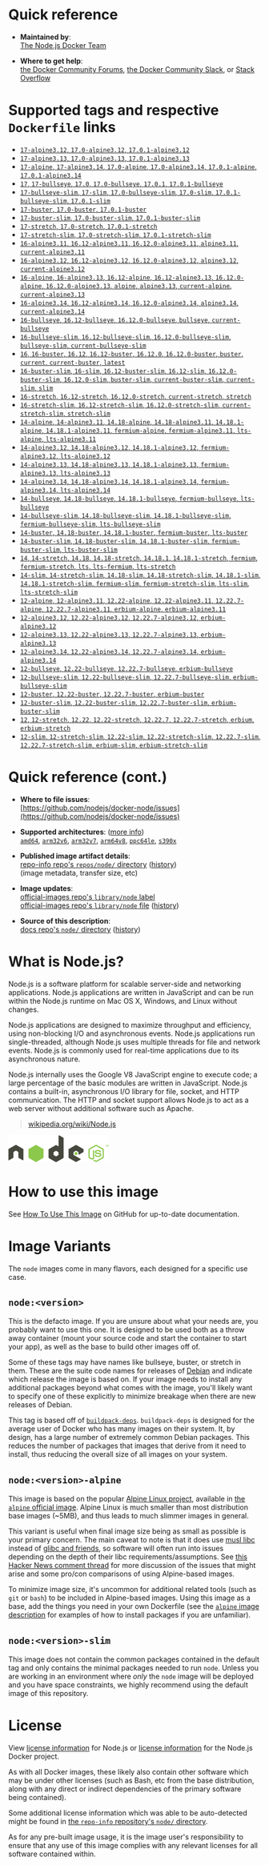 <!--

********************************************************************************

WARNING:

    DO NOT EDIT "node/README.md"

    IT IS AUTO-GENERATED

    (from the other files in "node/" combined with a set of templates)

********************************************************************************

-->

# Quick reference

-	**Maintained by**:  
	[The Node.js Docker Team](https://github.com/nodejs/docker-node)

-	**Where to get help**:  
	[the Docker Community Forums](https://forums.docker.com/), [the Docker Community Slack](https://dockr.ly/slack), or [Stack Overflow](https://stackoverflow.com/search?tab=newest&q=docker)

# Supported tags and respective `Dockerfile` links

-	[`17-alpine3.12`, `17.0-alpine3.12`, `17.0.1-alpine3.12`](https://github.com/nodejs/docker-node/blob/eeed4a818e7cd954dbd4fff34de1afb8555b834f/17/alpine3.12/Dockerfile)
-	[`17-alpine3.13`, `17.0-alpine3.13`, `17.0.1-alpine3.13`](https://github.com/nodejs/docker-node/blob/eeed4a818e7cd954dbd4fff34de1afb8555b834f/17/alpine3.13/Dockerfile)
-	[`17-alpine`, `17-alpine3.14`, `17.0-alpine`, `17.0-alpine3.14`, `17.0.1-alpine`, `17.0.1-alpine3.14`](https://github.com/nodejs/docker-node/blob/eeed4a818e7cd954dbd4fff34de1afb8555b834f/17/alpine3.14/Dockerfile)
-	[`17`, `17-bullseye`, `17.0`, `17.0-bullseye`, `17.0.1`, `17.0.1-bullseye`](https://github.com/nodejs/docker-node/blob/eeed4a818e7cd954dbd4fff34de1afb8555b834f/17/bullseye/Dockerfile)
-	[`17-bullseye-slim`, `17-slim`, `17.0-bullseye-slim`, `17.0-slim`, `17.0.1-bullseye-slim`, `17.0.1-slim`](https://github.com/nodejs/docker-node/blob/eeed4a818e7cd954dbd4fff34de1afb8555b834f/17/bullseye-slim/Dockerfile)
-	[`17-buster`, `17.0-buster`, `17.0.1-buster`](https://github.com/nodejs/docker-node/blob/eeed4a818e7cd954dbd4fff34de1afb8555b834f/17/buster/Dockerfile)
-	[`17-buster-slim`, `17.0-buster-slim`, `17.0.1-buster-slim`](https://github.com/nodejs/docker-node/blob/eeed4a818e7cd954dbd4fff34de1afb8555b834f/17/buster-slim/Dockerfile)
-	[`17-stretch`, `17.0-stretch`, `17.0.1-stretch`](https://github.com/nodejs/docker-node/blob/eeed4a818e7cd954dbd4fff34de1afb8555b834f/17/stretch/Dockerfile)
-	[`17-stretch-slim`, `17.0-stretch-slim`, `17.0.1-stretch-slim`](https://github.com/nodejs/docker-node/blob/eeed4a818e7cd954dbd4fff34de1afb8555b834f/17/stretch-slim/Dockerfile)
-	[`16-alpine3.11`, `16.12-alpine3.11`, `16.12.0-alpine3.11`, `alpine3.11`, `current-alpine3.11`](https://github.com/nodejs/docker-node/blob/9dffc9162377d76ffd6c5b28b68b30c389fa15ab/16/alpine3.11/Dockerfile)
-	[`16-alpine3.12`, `16.12-alpine3.12`, `16.12.0-alpine3.12`, `alpine3.12`, `current-alpine3.12`](https://github.com/nodejs/docker-node/blob/9dffc9162377d76ffd6c5b28b68b30c389fa15ab/16/alpine3.12/Dockerfile)
-	[`16-alpine`, `16-alpine3.13`, `16.12-alpine`, `16.12-alpine3.13`, `16.12.0-alpine`, `16.12.0-alpine3.13`, `alpine`, `alpine3.13`, `current-alpine`, `current-alpine3.13`](https://github.com/nodejs/docker-node/blob/9dffc9162377d76ffd6c5b28b68b30c389fa15ab/16/alpine3.13/Dockerfile)
-	[`16-alpine3.14`, `16.12-alpine3.14`, `16.12.0-alpine3.14`, `alpine3.14`, `current-alpine3.14`](https://github.com/nodejs/docker-node/blob/9dffc9162377d76ffd6c5b28b68b30c389fa15ab/16/alpine3.14/Dockerfile)
-	[`16-bullseye`, `16.12-bullseye`, `16.12.0-bullseye`, `bullseye`, `current-bullseye`](https://github.com/nodejs/docker-node/blob/9dffc9162377d76ffd6c5b28b68b30c389fa15ab/16/bullseye/Dockerfile)
-	[`16-bullseye-slim`, `16.12-bullseye-slim`, `16.12.0-bullseye-slim`, `bullseye-slim`, `current-bullseye-slim`](https://github.com/nodejs/docker-node/blob/9dffc9162377d76ffd6c5b28b68b30c389fa15ab/16/bullseye-slim/Dockerfile)
-	[`16`, `16-buster`, `16.12`, `16.12-buster`, `16.12.0`, `16.12.0-buster`, `buster`, `current`, `current-buster`, `latest`](https://github.com/nodejs/docker-node/blob/9dffc9162377d76ffd6c5b28b68b30c389fa15ab/16/buster/Dockerfile)
-	[`16-buster-slim`, `16-slim`, `16.12-buster-slim`, `16.12-slim`, `16.12.0-buster-slim`, `16.12.0-slim`, `buster-slim`, `current-buster-slim`, `current-slim`, `slim`](https://github.com/nodejs/docker-node/blob/9dffc9162377d76ffd6c5b28b68b30c389fa15ab/16/buster-slim/Dockerfile)
-	[`16-stretch`, `16.12-stretch`, `16.12.0-stretch`, `current-stretch`, `stretch`](https://github.com/nodejs/docker-node/blob/9dffc9162377d76ffd6c5b28b68b30c389fa15ab/16/stretch/Dockerfile)
-	[`16-stretch-slim`, `16.12-stretch-slim`, `16.12.0-stretch-slim`, `current-stretch-slim`, `stretch-slim`](https://github.com/nodejs/docker-node/blob/9dffc9162377d76ffd6c5b28b68b30c389fa15ab/16/stretch-slim/Dockerfile)
-	[`14-alpine`, `14-alpine3.11`, `14.18-alpine`, `14.18-alpine3.11`, `14.18.1-alpine`, `14.18.1-alpine3.11`, `fermium-alpine`, `fermium-alpine3.11`, `lts-alpine`, `lts-alpine3.11`](https://github.com/nodejs/docker-node/blob/a70c43d47528213ef0cd58af7c35edf4c1d3e990/14/alpine3.11/Dockerfile)
-	[`14-alpine3.12`, `14.18-alpine3.12`, `14.18.1-alpine3.12`, `fermium-alpine3.12`, `lts-alpine3.12`](https://github.com/nodejs/docker-node/blob/a70c43d47528213ef0cd58af7c35edf4c1d3e990/14/alpine3.12/Dockerfile)
-	[`14-alpine3.13`, `14.18-alpine3.13`, `14.18.1-alpine3.13`, `fermium-alpine3.13`, `lts-alpine3.13`](https://github.com/nodejs/docker-node/blob/a70c43d47528213ef0cd58af7c35edf4c1d3e990/14/alpine3.13/Dockerfile)
-	[`14-alpine3.14`, `14.18-alpine3.14`, `14.18.1-alpine3.14`, `fermium-alpine3.14`, `lts-alpine3.14`](https://github.com/nodejs/docker-node/blob/a70c43d47528213ef0cd58af7c35edf4c1d3e990/14/alpine3.14/Dockerfile)
-	[`14-bullseye`, `14.18-bullseye`, `14.18.1-bullseye`, `fermium-bullseye`, `lts-bullseye`](https://github.com/nodejs/docker-node/blob/a70c43d47528213ef0cd58af7c35edf4c1d3e990/14/bullseye/Dockerfile)
-	[`14-bullseye-slim`, `14.18-bullseye-slim`, `14.18.1-bullseye-slim`, `fermium-bullseye-slim`, `lts-bullseye-slim`](https://github.com/nodejs/docker-node/blob/a70c43d47528213ef0cd58af7c35edf4c1d3e990/14/bullseye-slim/Dockerfile)
-	[`14-buster`, `14.18-buster`, `14.18.1-buster`, `fermium-buster`, `lts-buster`](https://github.com/nodejs/docker-node/blob/a70c43d47528213ef0cd58af7c35edf4c1d3e990/14/buster/Dockerfile)
-	[`14-buster-slim`, `14.18-buster-slim`, `14.18.1-buster-slim`, `fermium-buster-slim`, `lts-buster-slim`](https://github.com/nodejs/docker-node/blob/a70c43d47528213ef0cd58af7c35edf4c1d3e990/14/buster-slim/Dockerfile)
-	[`14`, `14-stretch`, `14.18`, `14.18-stretch`, `14.18.1`, `14.18.1-stretch`, `fermium`, `fermium-stretch`, `lts`, `lts-fermium`, `lts-stretch`](https://github.com/nodejs/docker-node/blob/a70c43d47528213ef0cd58af7c35edf4c1d3e990/14/stretch/Dockerfile)
-	[`14-slim`, `14-stretch-slim`, `14.18-slim`, `14.18-stretch-slim`, `14.18.1-slim`, `14.18.1-stretch-slim`, `fermium-slim`, `fermium-stretch-slim`, `lts-slim`, `lts-stretch-slim`](https://github.com/nodejs/docker-node/blob/a70c43d47528213ef0cd58af7c35edf4c1d3e990/14/stretch-slim/Dockerfile)
-	[`12-alpine`, `12-alpine3.11`, `12.22-alpine`, `12.22-alpine3.11`, `12.22.7-alpine`, `12.22.7-alpine3.11`, `erbium-alpine`, `erbium-alpine3.11`](https://github.com/nodejs/docker-node/blob/a70c43d47528213ef0cd58af7c35edf4c1d3e990/12/alpine3.11/Dockerfile)
-	[`12-alpine3.12`, `12.22-alpine3.12`, `12.22.7-alpine3.12`, `erbium-alpine3.12`](https://github.com/nodejs/docker-node/blob/a70c43d47528213ef0cd58af7c35edf4c1d3e990/12/alpine3.12/Dockerfile)
-	[`12-alpine3.13`, `12.22-alpine3.13`, `12.22.7-alpine3.13`, `erbium-alpine3.13`](https://github.com/nodejs/docker-node/blob/a70c43d47528213ef0cd58af7c35edf4c1d3e990/12/alpine3.13/Dockerfile)
-	[`12-alpine3.14`, `12.22-alpine3.14`, `12.22.7-alpine3.14`, `erbium-alpine3.14`](https://github.com/nodejs/docker-node/blob/a70c43d47528213ef0cd58af7c35edf4c1d3e990/12/alpine3.14/Dockerfile)
-	[`12-bullseye`, `12.22-bullseye`, `12.22.7-bullseye`, `erbium-bullseye`](https://github.com/nodejs/docker-node/blob/a70c43d47528213ef0cd58af7c35edf4c1d3e990/12/bullseye/Dockerfile)
-	[`12-bullseye-slim`, `12.22-bullseye-slim`, `12.22.7-bullseye-slim`, `erbium-bullseye-slim`](https://github.com/nodejs/docker-node/blob/a70c43d47528213ef0cd58af7c35edf4c1d3e990/12/bullseye-slim/Dockerfile)
-	[`12-buster`, `12.22-buster`, `12.22.7-buster`, `erbium-buster`](https://github.com/nodejs/docker-node/blob/a70c43d47528213ef0cd58af7c35edf4c1d3e990/12/buster/Dockerfile)
-	[`12-buster-slim`, `12.22-buster-slim`, `12.22.7-buster-slim`, `erbium-buster-slim`](https://github.com/nodejs/docker-node/blob/a70c43d47528213ef0cd58af7c35edf4c1d3e990/12/buster-slim/Dockerfile)
-	[`12`, `12-stretch`, `12.22`, `12.22-stretch`, `12.22.7`, `12.22.7-stretch`, `erbium`, `erbium-stretch`](https://github.com/nodejs/docker-node/blob/a70c43d47528213ef0cd58af7c35edf4c1d3e990/12/stretch/Dockerfile)
-	[`12-slim`, `12-stretch-slim`, `12.22-slim`, `12.22-stretch-slim`, `12.22.7-slim`, `12.22.7-stretch-slim`, `erbium-slim`, `erbium-stretch-slim`](https://github.com/nodejs/docker-node/blob/a70c43d47528213ef0cd58af7c35edf4c1d3e990/12/stretch-slim/Dockerfile)

# Quick reference (cont.)

-	**Where to file issues**:  
	[https://github.com/nodejs/docker-node/issues](https://github.com/nodejs/docker-node/issues)

-	**Supported architectures**: ([more info](https://github.com/docker-library/official-images#architectures-other-than-amd64))  
	[`amd64`](https://hub.docker.com/r/amd64/node/), [`arm32v6`](https://hub.docker.com/r/arm32v6/node/), [`arm32v7`](https://hub.docker.com/r/arm32v7/node/), [`arm64v8`](https://hub.docker.com/r/arm64v8/node/), [`ppc64le`](https://hub.docker.com/r/ppc64le/node/), [`s390x`](https://hub.docker.com/r/s390x/node/)

-	**Published image artifact details**:  
	[repo-info repo's `repos/node/` directory](https://github.com/docker-library/repo-info/blob/master/repos/node) ([history](https://github.com/docker-library/repo-info/commits/master/repos/node))  
	(image metadata, transfer size, etc)

-	**Image updates**:  
	[official-images repo's `library/node` label](https://github.com/docker-library/official-images/issues?q=label%3Alibrary%2Fnode)  
	[official-images repo's `library/node` file](https://github.com/docker-library/official-images/blob/master/library/node) ([history](https://github.com/docker-library/official-images/commits/master/library/node))

-	**Source of this description**:  
	[docs repo's `node/` directory](https://github.com/docker-library/docs/tree/master/node) ([history](https://github.com/docker-library/docs/commits/master/node))

# What is Node.js?

Node.js is a software platform for scalable server-side and networking applications. Node.js applications are written in JavaScript and can be run within the Node.js runtime on Mac OS X, Windows, and Linux without changes.

Node.js applications are designed to maximize throughput and efficiency, using non-blocking I/O and asynchronous events. Node.js applications run single-threaded, although Node.js uses multiple threads for file and network events. Node.js is commonly used for real-time applications due to its asynchronous nature.

Node.js internally uses the Google V8 JavaScript engine to execute code; a large percentage of the basic modules are written in JavaScript. Node.js contains a built-in, asynchronous I/O library for file, socket, and HTTP communication. The HTTP and socket support allows Node.js to act as a web server without additional software such as Apache.

> [wikipedia.org/wiki/Node.js](https://en.wikipedia.org/wiki/Node.js)

![logo](https://raw.githubusercontent.com/docker-library/docs/01c12653951b2fe592c1f93a13b4e289ada0e3a1/node/logo.png)

# How to use this image

See [How To Use This Image](https://github.com/nodejs/docker-node/blob/master/README.md#how-to-use-this-image) on GitHub for up-to-date documentation.

# Image Variants

The `node` images come in many flavors, each designed for a specific use case.

## `node:<version>`

This is the defacto image. If you are unsure about what your needs are, you probably want to use this one. It is designed to be used both as a throw away container (mount your source code and start the container to start your app), as well as the base to build other images off of.

Some of these tags may have names like bullseye, buster, or stretch in them. These are the suite code names for releases of [Debian](https://wiki.debian.org/DebianReleases) and indicate which release the image is based on. If your image needs to install any additional packages beyond what comes with the image, you'll likely want to specify one of these explicitly to minimize breakage when there are new releases of Debian.

This tag is based off of [`buildpack-deps`](https://hub.docker.com/_/buildpack-deps/). `buildpack-deps` is designed for the average user of Docker who has many images on their system. It, by design, has a large number of extremely common Debian packages. This reduces the number of packages that images that derive from it need to install, thus reducing the overall size of all images on your system.

## `node:<version>-alpine`

This image is based on the popular [Alpine Linux project](https://alpinelinux.org), available in [the `alpine` official image](https://hub.docker.com/_/alpine). Alpine Linux is much smaller than most distribution base images (~5MB), and thus leads to much slimmer images in general.

This variant is useful when final image size being as small as possible is your primary concern. The main caveat to note is that it does use [musl libc](https://musl.libc.org) instead of [glibc and friends](https://www.etalabs.net/compare_libcs.html), so software will often run into issues depending on the depth of their libc requirements/assumptions. See [this Hacker News comment thread](https://news.ycombinator.com/item?id=10782897) for more discussion of the issues that might arise and some pro/con comparisons of using Alpine-based images.

To minimize image size, it's uncommon for additional related tools (such as `git` or `bash`) to be included in Alpine-based images. Using this image as a base, add the things you need in your own Dockerfile (see the [`alpine` image description](https://hub.docker.com/_/alpine/) for examples of how to install packages if you are unfamiliar).

## `node:<version>-slim`

This image does not contain the common packages contained in the default tag and only contains the minimal packages needed to run `node`. Unless you are working in an environment where *only* the `node` image will be deployed and you have space constraints, we highly recommend using the default image of this repository.

# License

View [license information](https://github.com/nodejs/node/blob/master/LICENSE) for Node.js or [license information](https://github.com/nodejs/docker-node/blob/master/LICENSE) for the Node.js Docker project.

As with all Docker images, these likely also contain other software which may be under other licenses (such as Bash, etc from the base distribution, along with any direct or indirect dependencies of the primary software being contained).

Some additional license information which was able to be auto-detected might be found in [the `repo-info` repository's `node/` directory](https://github.com/docker-library/repo-info/tree/master/repos/node).

As for any pre-built image usage, it is the image user's responsibility to ensure that any use of this image complies with any relevant licenses for all software contained within.
